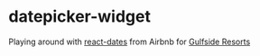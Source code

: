 # datepicker-widget

Playing around with [react-dates](https://github.com/airbnb/react-dates) from Airbnb for [Gulfside Resorts](https://www.gulfsideresorts.com)
